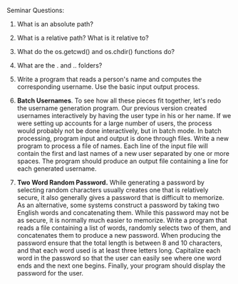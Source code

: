 Seminar Questions:

1. What is an absolute path?

1. What is a relative path? What is it relative to?

1. What do the os.getcwd() and os.chdir() functions do?

1. What are the . and .. folders?

1. Write a program that reads a person&#39;s name and computes the corresponding username. Use the basic input out­put process.

1. **Batch Usernames**. To see how all these pieces fit together, let&#39;s redo the username generation pro­gram. Our previous version created usernames interactively by having the user type in his or her name. If we were setting up accounts for a large number of users, the process would probably not be done interactively, but in batch mode. In batch processing, program input and output is done through files. Write a new program to process a file of names. Each line of the input file will contain the first and last names of a new user separated by one or more spaces. The program should produce an output file containing a line for each generated username.

1. **Two Word Random Password.** While generating a password by selecting random characters usually creates one that is relatively secure, it also generally gives a password that is difficult to memorize. As an alternative, some systems construct a password by taking two English words and concatenating them. While this password may not be as secure, it is normally much easier to memorize. Write a program that reads a file containing a list of words, randomly selects two of them, and concatenates them to produce a new password. When producing the password ensure that the total length is between 8 and 10 characters, and that each word used is at least three letters long. Capitalize each word in the password so that the user can easily see where one word ends and the next one begins. Finally, your program should display the password for the user.
